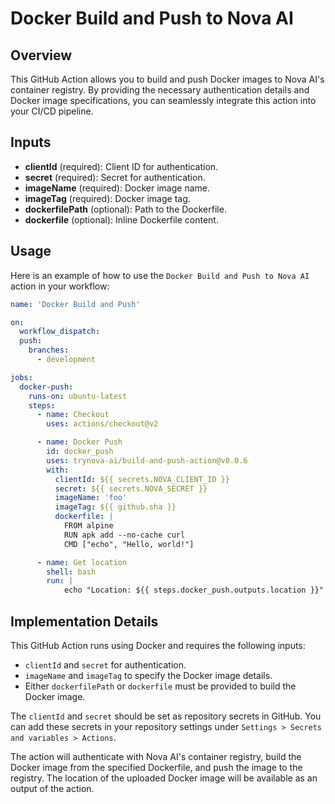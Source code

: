 # Docker Build and Push to Nova AI

## Overview

This GitHub Action allows you to build and push Docker images to Nova AI's container registry. By providing the necessary authentication details and Docker image specifications, you can seamlessly integrate this action into your CI/CD pipeline.

## Inputs

- **clientId** (required): Client ID for authentication.
- **secret** (required): Secret for authentication.
- **imageName** (required): Docker image name.
- **imageTag** (required): Docker image tag.
- **dockerfilePath** (optional): Path to the Dockerfile.
- **dockerfile** (optional): Inline Dockerfile content.

## Usage

Here is an example of how to use the `Docker Build and Push to Nova AI` action in your workflow:

```yaml
name: 'Docker Build and Push'

on:
  workflow_dispatch:
  push:
    branches:
      - development

jobs:
  docker-push:
    runs-on: ubuntu-latest
    steps:
      - name: Checkout
        uses: actions/checkout@v2

      - name: Docker Push
        id: docker_push
        uses: trynova-ai/build-and-push-action@v0.0.6
        with:
          clientId: ${{ secrets.NOVA_CLIENT_ID }}
          secret: ${{ secrets.NOVA_SECRET }}
          imageName: 'foo'
          imageTag: ${{ github.sha }}
          dockerfile: |
            FROM alpine
            RUN apk add --no-cache curl
            CMD ["echo", "Hello, world!"]

      - name: Get location
        shell: bash
        run: |
            echo "Location: ${{ steps.docker_push.outputs.location }}"
```

## Implementation Details

This GitHub Action runs using Docker and requires the following inputs:
- `clientId` and `secret` for authentication.
- `imageName` and `imageTag` to specify the Docker image details.
- Either `dockerfilePath` or `dockerfile` must be provided to build the Docker image.

The `clientId` and `secret` should be set as repository secrets in GitHub. You can add these secrets in your repository settings under `Settings > Secrets and variables > Actions`.

The action will authenticate with Nova AI's container registry, build the Docker image from the specified Dockerfile, and push the image to the registry. The location of the uploaded Docker image will be available as an output of the action.


